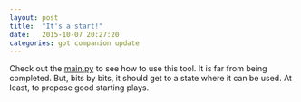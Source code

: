 ```yaml
---
layout: post
title:  "It's a start!"
date:   2015-10-07 20:27:20
categories: got companion update
---
```


Check out the [main.py][main] to see how to use this tool. It is far from being completed. But, bits by bits, it should get to a state where it can be used. At least, to propose good starting plays.

[main]:      https://github.com/guy-masse/got-companion/blob/master/src/main.py
